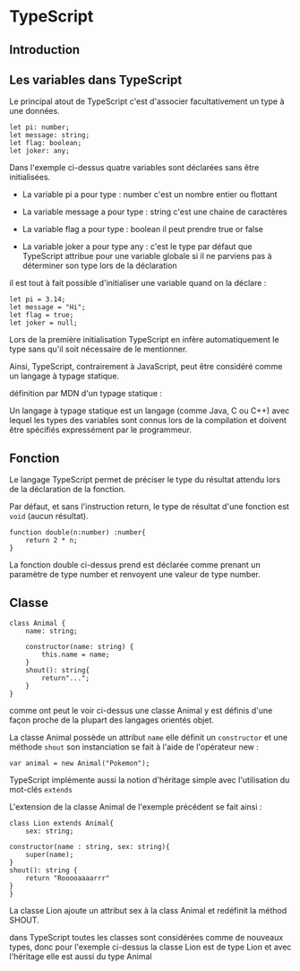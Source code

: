 # TypeScript

## Introduction

## Les variables dans TypeScript

Le principal atout de TypeScript c'est d'associer facultativement un type à une données.
```
let pi: number;
let message: string;
let flag: boolean;
let joker: any;
```

Dans l'exemple ci-dessus quatre variables sont déclarées sans être initialisées.

* La variable pi a pour type : number c'est un nombre entier ou flottant

* La variable message a pour type : string c'est une chaine de caractères

* La variable flag a pour type : boolean il peut prendre true or false

* La variable joker a pour type any : c'est le type par défaut que TypeScript attribue pour une variable globale si il ne parviens pas à
déterminer son type lors de la déclaration

il est tout à fait possible d'initialiser une variable quand on la déclare : 
```
let pi = 3.14;
let message = "Hi";
let flag = true;
let joker = null;  
```
Lors de la première initialisation TypeScript en infère automatiquement le type sans qu'il soit nécessaire de le mentionner.

Ainsi, TypeScript, contrairement à JavaScript, peut être considéré comme un langage à typage statique.

définition par MDN d'un typage statique : 

Un langage à typage statique est un langage (comme Java, C ou C++) avec lequel les types des variables sont connus lors de la compilation et doivent être spécifiés expressément par le programmeur.

## Fonction 

Le langage TypeScript permet de préciser le type du résultat attendu lors de la déclaration de la fonction.

Par défaut, et sans l'instruction return, le type de résultat d'une fonction est `void` (aucun résultat).
```
function double(n:number) :number{
    return 2 * n;
}
```

La fonction double ci-dessus prend est déclarée comme prenant un paramètre de type number et renvoyent une valeur de type number.

## Classe 

```
class Animal {
    name: string;

    constructor(name: string) {
        this.name = name;
    }
    shout(): string{
        return"...";
    }
}
```
comme ont peut le voir ci-dessus une classe Animal y est définis d'une façon proche de la plupart des langages orientés objet.

La classe Animal possède un attribut `name` elle définit un `constructor` et une méthode `shout` son instanciation se fait à l'aide de 
l'opérateur new : 
```
var animal = new Animal("Pokemon");
```

TypeScript implémente aussi la notion d'héritage simple avec l'utilisation du mot-clés `extends`

L'extension de la classe Animal de l'exemple précédent se fait ainsi : 
```
class Lion extends Animal{
    sex: string;
    
constructor(name : string, sex: string){
    super(name);
}
shout(): string {
    return "Rooooaaaarrr"
}
}
```

La classe Lion ajoute un attribut sex à la class Animal et redéfinit la méthod SHOUT.

dans TypeScript toutes les classes sont considérées comme de nouveaux types, donc pour l'exemple ci-dessus 
la classe Lion est de type Lion et avec l'héritage elle est aussi du type Animal 